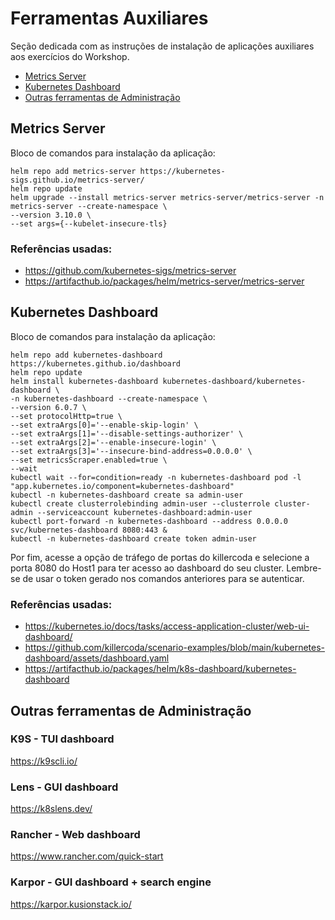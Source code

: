 # Ferramentas Auxiliares

Seção dedicada com as instruções de instalação de aplicações auxiliares aos exercícios do Workshop.

- [Metrics Server](#metrics-server)
- [Kubernetes Dashboard](#kubernetes-dashboard)
- [Outras ferramentas de Administração](#outras-ferramentas-de-administração)


## Metrics Server

Bloco de comandos para instalação da aplicação:

```
helm repo add metrics-server https://kubernetes-sigs.github.io/metrics-server/
helm repo update
helm upgrade --install metrics-server metrics-server/metrics-server -n metrics-server --create-namespace \
--version 3.10.0 \
--set args={--kubelet-insecure-tls}
```

### Referências usadas:

- https://github.com/kubernetes-sigs/metrics-server
- https://artifacthub.io/packages/helm/metrics-server/metrics-server


## Kubernetes Dashboard

Bloco de comandos para instalação da aplicação:
```
helm repo add kubernetes-dashboard https://kubernetes.github.io/dashboard
helm repo update
helm install kubernetes-dashboard kubernetes-dashboard/kubernetes-dashboard \
-n kubernetes-dashboard --create-namespace \
--version 6.0.7 \
--set protocolHttp=true \
--set extraArgs[0]='--enable-skip-login' \
--set extraArgs[1]='--disable-settings-authorizer' \
--set extraArgs[2]='--enable-insecure-login' \
--set extraArgs[3]='--insecure-bind-address=0.0.0.0' \
--set metricsScraper.enabled=true \
--wait
kubectl wait --for=condition=ready -n kubernetes-dashboard pod -l "app.kubernetes.io/component=kubernetes-dashboard"
kubectl -n kubernetes-dashboard create sa admin-user
kubectl create clusterrolebinding admin-user --clusterrole cluster-admin --serviceaccount kubernetes-dashboard:admin-user
kubectl port-forward -n kubernetes-dashboard --address 0.0.0.0 svc/kubernetes-dashboard 8080:443 &
kubectl -n kubernetes-dashboard create token admin-user
```

Por fim, acesse a opção de tráfego de portas do killercoda e selecione a porta 8080 do Host1 para ter acesso ao dashboard do seu cluster. Lembre-se de usar o token gerado nos comandos anteriores para se autenticar.

### Referências usadas:

- https://kubernetes.io/docs/tasks/access-application-cluster/web-ui-dashboard/
- https://github.com/killercoda/scenario-examples/blob/main/kubernetes-dashboard/assets/dashboard.yaml
- https://artifacthub.io/packages/helm/k8s-dashboard/kubernetes-dashboard

## Outras ferramentas de Administração

### K9S - TUI dashboard

https://k9scli.io/

### Lens - GUI dashboard

https://k8slens.dev/

### Rancher - Web dashboard

https://www.rancher.com/quick-start

### Karpor - GUI dashboard + search engine

https://karpor.kusionstack.io/
